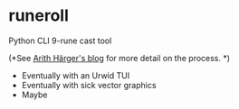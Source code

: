 # runeroll
Python CLI 9-rune cast tool

(*See [Arith Härger's blog](https://arithharger.wordpress.com/2014/07/06/divination-with-runes-the-nine-rune-cast-method/) for more detail on the process. 
*)

* Eventually with an Urwid TUI
* Eventually with sick vector graphics
* Maybe
